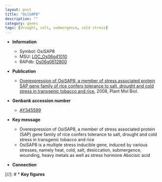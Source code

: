 ```yaml
---
layout: post
title: "OsiSAP8"
description: ""
category: genes
tags: [drought, salt, submergence, cold stress]
---
```


* **Information**  
    + Symbol: OsiSAP8  
    + MSU: [LOC_Os06g41010](http://rice.plantbiology.msu.edu/cgi-bin/ORF_infopage.cgi?orf=LOC_Os06g41010)  
    + RAPdb: [Os06g0612800](http://rapdb.dna.affrc.go.jp/viewer/gbrowse_details/irgsp1?name=Os06g0612800)  

* **Publication**  
    + [Overexpression of OsiSAP8, a member of stress associated protein SAP gene family of rice confers tolerance to salt, drought and cold stress in transgenic tobacco and rice](http://www.ncbi.nlm.nih.gov/pubmed?term=Overexpression+of+OsiSAP8,+a+member+of+stress+associated+protein+SAP+gene+family+of+rice+confers+tolerance+to+salt,+drought+and+cold+stress+in+transgenic+tobacco+and+rice%5BTitle%5D), 2008, Plant Mol Biol.

* **Genbank accession number**  
    + [AY345599](http://www.ncbi.nlm.nih.gov/nuccore/AY345599)

* **Key message**  
    + Overexpression of OsiSAP8, a member of stress associated protein (SAP) gene family of rice confers tolerance to salt, drought and cold stress in transgenic tobacco and rice
    + OsiSAP8 is a multiple stress inducible gene, induced by various stresses, namely heat, cold, salt, desiccation, submergence, wounding, heavy metals as well as stress hormone Abscisic acid

* **Connection**  

[//]: # * **Key figures**  


